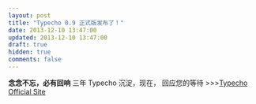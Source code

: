 ```yaml
---
layout: post
title: "Typecho 0.9 正式版发布了！"
date: 2013-12-10 13:47:00
updated: 2013-12-10 13:47:00
draft: true
hidden: true
comments: false
---
```


**念念不忘，必有回响**  三年 Typecho 沉淀，现在，
回应您的等待 >>>[Typecho Official Site](https://typecho.org/)
